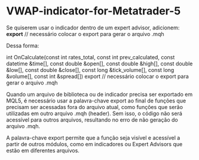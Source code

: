 # VWAP-indicator-for-Metatrader-5

Se quiserem usar o indicador dentro de um expert advisor, adicionem: **export** // necessário colocar o export para gerar o arquivo .mqh

Dessa forma: 

int OnCalculate(const int rates_total, const int prev_calculated,
                const datetime &time[], const double &open[],
                const double &high[], const double &low[],
                const double &close[], const long &tick_volume[],
                const long &volume[], const int &spread[]) export // necessário colocar o export para gerar o arquivo .mqh


Quando um arquivo de biblioteca ou de indicador precisa ser exportado em MQL5, é necessário usar a palavra-chave export ao final de funções que precisam ser acessadas fora do arquivo atual, como funções que serão utilizadas em outro arquivo .mqh (header). Sem isso, o código não será acessível para outros arquivos, resultando no erro de não geração do arquivo .mqh.

A palavra-chave export permite que a função seja visível e acessível a partir de outros módulos, como em indicadores ou Expert Advisors que estão em diferentes arquivos.

